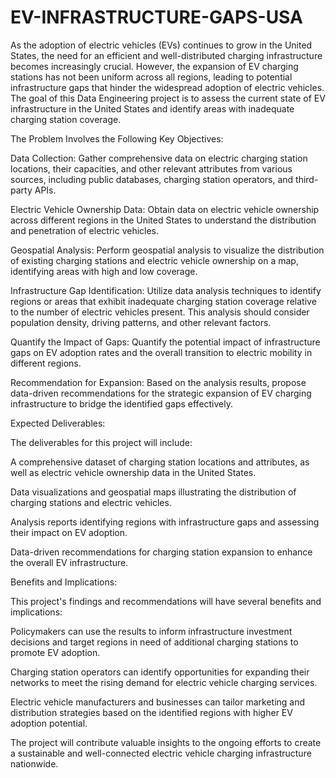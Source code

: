 # EV-INFRASTRUCTURE-GAPS-USA

As the adoption of electric vehicles (EVs) continues to grow in the United States, the need for an efficient and well-distributed charging infrastructure becomes increasingly crucial. However, the expansion of EV charging stations has not been uniform across all regions, leading to potential infrastructure gaps that hinder the widespread adoption of electric vehicles. The goal of this Data Engineering project is to assess the current state of EV infrastructure in the United States and identify areas with inadequate charging station coverage.


The Problem Involves the Following Key Objectives:

Data Collection: Gather comprehensive data on electric charging station locations, their capacities, and other relevant attributes from various sources, including public databases, charging station operators, and third-party APIs.

Electric Vehicle Ownership Data: Obtain data on electric vehicle ownership across different regions in the United States to understand the distribution and penetration of electric vehicles.

Geospatial Analysis: Perform geospatial analysis to visualize the distribution of existing charging stations and electric vehicle ownership on a map, identifying areas with high and low coverage.

Infrastructure Gap Identification: Utilize data analysis techniques to identify regions or areas that exhibit inadequate charging station coverage relative to the number of electric vehicles present. This analysis should consider population density, driving patterns, and other relevant factors.

Quantify the Impact of Gaps: Quantify the potential impact of infrastructure gaps on EV adoption rates and the overall transition to electric mobility in different regions.

Recommendation for Expansion: Based on the analysis results, propose data-driven recommendations for the strategic expansion of EV charging infrastructure to bridge the identified gaps effectively.



Expected Deliverables:

The deliverables for this project will include:

A comprehensive dataset of charging station locations and attributes, as well as electric vehicle ownership data in the United States.

Data visualizations and geospatial maps illustrating the distribution of charging stations and electric vehicles.

Analysis reports identifying regions with infrastructure gaps and assessing their impact on EV adoption.

Data-driven recommendations for charging station expansion to enhance the overall EV infrastructure.


Benefits and Implications:

This project's findings and recommendations will have several benefits and implications:

Policymakers can use the results to inform infrastructure investment decisions and target regions in need of additional charging stations to promote EV adoption.

Charging station operators can identify opportunities for expanding their networks to meet the rising demand for electric vehicle charging services.

Electric vehicle manufacturers and businesses can tailor marketing and distribution strategies based on the identified regions with higher EV adoption potential.

The project will contribute valuable insights to the ongoing efforts to create a sustainable and well-connected electric vehicle charging infrastructure nationwide.
